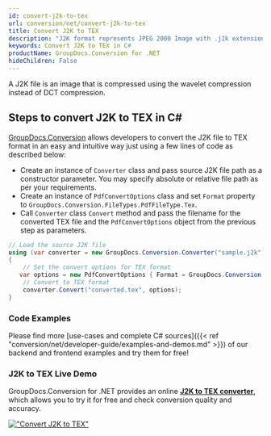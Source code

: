 ```yaml
---
id: convert-j2k-to-tex
url: conversion/net/convert-j2k-to-tex
title: Convert J2K to TEX
description: "J2K format represents JPEG 2000 Image with .j2k extension. Learn how to convert J2K to TEX file programmatically in C# language using GroupDocs.Conversion for .NET library."
keywords: Convert J2K to TEX in C#
productName: GroupDocs.Conversion for .NET
hideChildren: False
---
```


A J2K file is an image that is compressed using the wavelet compression instead of DCT compression.

## Steps to convert J2K to TEX in C#

[GroupDocs.Conversion](https://products.groupdocs.com/conversion/net) allows developers to convert the J2K file to TEX format in an easy and intuitive way just using a few lines of code as described below:

* Create an instance of `Converter` class and pass source J2K file path as a constructor parameter. You may specify absolute or relative file path as per your requirements. 
* Create an instance of `PdfConvertOptions` class and set `Format` property to `GroupDocs.Conversion.FileTypes.PdfFileType.Tex`.
* Call `Converter` class `Convert` method and pass the filename for the converted TEX file and the `PdfConvertOptions` object from the previous step as parameters.

```csharp
// Load the source J2K file
using (var converter = new GroupDocs.Conversion.Converter("sample.j2k"))
{
    // Set the convert options for TEX format
   var options = new PdfConvertOptions { Format = GroupDocs.Conversion.FileTypes.PdfFileType.Tex };
    // Convert to TEX format
    converter.Convert("converted.tex", options);
}
```

### Code Examples

Please find more [use-cases and complete C# sources]({{< ref "conversion/net/developer-guide/examples-and-demos.md" >}}) of our backend and frontend examples and try them for free!

### J2K to TEX Live Demo

GroupDocs.Conversion for .NET provides an online [**J2K to TEX converter**](https://products.groupdocs.app/conversion/j2k-to-tex), which allows you to try it for free and check conversion quality and accuracy.

[!["Convert J2K to TEX"](conversion/net/images/convert-to-tex/convert-j2k-to-tex.png)](https://products.groupdocs.app/conversion/j2k-to-tex)